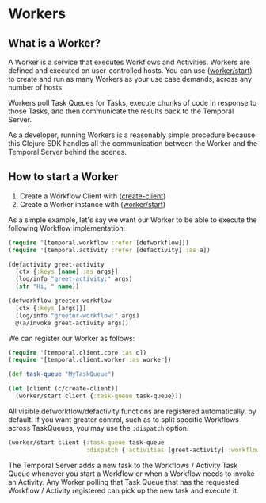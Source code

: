 # Workers

## What is a Worker?

A Worker is a service that executes Workflows and Activities.  Workers are defined and executed on user-controlled hosts.  You can use ([worker/start](https://cljdoc.org/d/io.github.manetu/temporal-sdk/CURRENT/api/temporal.client.worker#start)) to create and run as many Workers as your use case demands, across any number of hosts.

Workers poll Task Queues for Tasks, execute chunks of code in response to those Tasks, and then communicate the results back to the Temporal Server.

As a developer, running Workers is a reasonably simple procedure because this Clojure SDK handles all the communication between the Worker and the Temporal Server behind the scenes.

## How to start a Worker

1. Create a Workflow Client with ([create-client](https://cljdoc.org/d/io.github.manetu/temporal-sdk/CURRENT/api/temporal.client.core#create-client))
2. Create a Worker instance with ([worker/start](https://cljdoc.org/d/io.github.manetu/temporal-sdk/CURRENT/api/temporal.client.worker#start))

As a simple example, let's say we want our Worker to be able to execute the following Workflow implementation:

```clojure
(require '[temporal.workflow :refer [defworkflow]])
(require '[temporal.activity :refer [defactivity] :as a])

(defactivity greet-activity
  [ctx {:keys [name] :as args}]
  (log/info "greet-activity:" args)
  (str "Hi, " name))

(defworkflow greeter-workflow
  [ctx {:keys [args]}]
  (log/info "greeter-workflow:" args)
  @(a/invoke greet-activity args))
```

We can register our Worker as follows:

```clojure
(require '[temporal.client.core :as c])
(require '[temporal.client.worker :as worker])

(def task-queue "MyTaskQueue")

(let [client (c/create-client)]
  (worker/start client {:task-queue task-queue}))
```

All visible defworkflow/defactivity functions are registered automatically, by default.  If you want greater control, such as to split specific Workflows across TaskQueues, you may use the `:dispatch` option.

```clojure
(worker/start client {:task-queue task-queue
                      :dispatch {:activities [greet-activity] :workflows [greet-workflow]}})
```

The Temporal Server adds a new task to the Workflows / Activity Task Queue whenever you start a Workflow or when a Workflow needs to invoke an Activity.  Any Worker polling that Task Queue that has the requested Workflow / Activity registered can pick up the new task and execute it.
